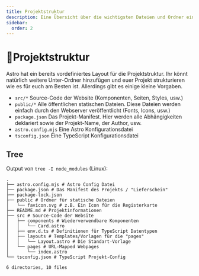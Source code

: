 ```yaml
---
title: Projektstruktur
description: Eine Übersicht über die wichtigsten Dateien und Ordner eines Astro-Projekts.
sidebar:
  order: 2
---
```

# 🌲Projektstruktur

Astro hat ein bereits vordefiniertes Layout für die Projektstruktur. Ihr könnt natürlich weitere Unter-Ordner hinzufügen und euer Projekt strukturieren wie es für euch am Besten ist. Allerdings gibt es einige kleine Vorgaben.

- `src/*` Source-Code der Website (Komponenten, Seiten, Styles, usw.)
- `public/*` Alle öffentlichen statischen Dateien. Diese Dateien werden einfach durch den Webserver veröffentlicht (Fonts, Icons, usw.)
- `package.json` Das Projekt-Manifest. Hier werden alle Abhängigkeiten deklariert sowie der Projekt-Name, der Author, usw.
- `astro.config.mjs` Eine Astro Konfigurationsdatei
- `tsconfig.json` Eine TypeScript Konfigurationsdatei

## Tree

Output von `tree -I node_modules` (Linux):
```shell
.
├── astro.config.mjs # Astro Config Datei
├── package.json # Das Manifest des Projekts / "Lieferschein"
├── package-lock.json
├── public # Ordner für statische Dateien
│   └── favicon.svg # z.B. Ein Icon für die Registerkarte
├── README.md # Projektinformationen
├── src # Source-Code der Website
│   ├── components # Wiederverwendbare Komponenten
│   │   └── Card.astro
│   ├── env.d.ts # Definitionen für TypeScript Datentypen
│   ├── layouts # Templates/Vorlagen für die "pages"
│   │   └── Layout.astro # Die Standart-Vorlage
│   └── pages # URL-Mapped Webpages
│       └── index.astro
└── tsconfig.json # TypeScript Projekt-Config

6 directories, 10 files
```
